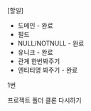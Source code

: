 [할일]
- 도메인  - 완료
- 필드 
- NULL/NOTNULL - 완료
- 유니크 - 완료
- 관계 한번봐주기 
- 엔티티명 봐주기 - 완료



1번



프로젝트 폴더 클론 다시하기